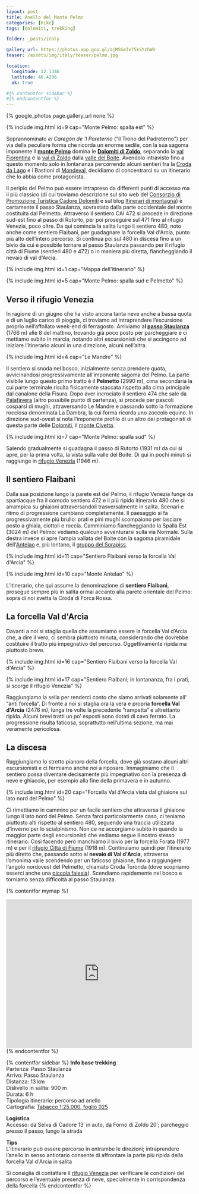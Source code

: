 ```yaml
---
layout: post
title: Anello del Monte Pelmo
categories: [hike]
tags: [dolomiti, trekking]

folder: _posts/italy

gallery_url: https://photos.app.goo.gl/ajMSGeTv75kSYzhW8
teaser: /assets/img/italy/teaser/pelmo.jpg

location:
  longitude: 12.1346
  latitude: 46.4206
  ok: true

#{% contentfor sidebar %}
#{% endcontentfor %}
---
```


{% google_photos page.gallery_url none %}

{% include img.html id=9 cap="Monte Pelmo: spalla est" %}

Soprannominato *el Caregón de ‘l Pareterno* (“il Trono del Padreterno”) per via della peculiare forma che ricorda un enorme sedile, con la sua sagoma imponente il **[monte Pelmo](https://it.wikipedia.org/wiki/Pelmo)** domina le [**Dolomiti di Zoldo**](https://it.wikipedia.org/wiki/Dolomiti_di_Zoldo), separando la [val Fiorentina](https://it.wikipedia.org/wiki/Val_Fiorentina) e la [val di Zoldo](https://it.wikipedia.org/wiki/Val_di_Zoldo) dalla [valle del Boite](https://it.wikipedia.org/wiki/Valle_del_Boite). Avendolo intravisto fino a questo momento solo in lontananza percorrendo alcuni sentieri fra la [Croda da Lago](https://it.wikipedia.org/wiki/Croda_da_Lago) e i Bastioni di [Mondeval](https://it.wikipedia.org/wiki/Mondeval), decidiamo di concentrarci su un itinerario che lo abbia come protagonista.

Il periplo del Pelmo può essere intrapreso da differenti punti di accesso ma il più classico (di cui troviamo descrizione sul sito web del [Consorzio di Promozione Turistica Cadore Dolomiti](https://www.dolomiti.org/it/cadore/esperienze/trekking/trekking-giro-del-monte-pelmo/) e sul blog [Itinerari di montagna](https://www.itineraridimontagna.it/anello-del-monte-pelmo/)) è certamente il passo Staulanza, sovrastato dalla parte occidentale del monte costituita dal Pelmetto. Attraverso il sentiero CAI 472 si procede in direzione sud-est fino al passo di Rutorto, per poi proseguire sul 471 fino al rifugio Venezia, poco oltre. Da qui comincia la salita lungo il sentiero 480, noto anche come sentiero Flaibani, per guadagnare la forcella Val d'Arcia, punto più alto dell’intero percorso. Si continua poi sul 480 in discesa fino a un bivio da cui è possibile tornare al passo Staulanza passando per il rifugio città di Fiume (sentieri 480 e 472) o in maniera più diretta, fiancheggiando il nevaio di val d'Arcia.

{% include img.html id=1 cap="Mappa dell'itinerario" %}

{% include img.html id=5 cap="Monte Pelmo: spalla sud e Pelmetto" %}

## Verso il rifugio Venezia

In ragione di un giugno che ha visto ancora tanta neve anche a bassa quota e di un luglio carico di pioggia, ci troviamo ad intraprendere l’escursione proprio nell’affollato week-end di ferragosto. Arriviamo a**l [passo Staulanza](https://it.wikipedia.org/wiki/Passo_Staulanza)** (1766 m) alle 8 del mattino, trovando già poco posto per parcheggiare e ci mettiamo subito in marcia, notando altri escursionisti che si accingono ad iniziare l’itinerario alcuni in una direzione, alcuni nell’altra.

{% include img.html id=4 cap="Le Mandre" %}

Il sentiero si snoda nel bosco, inizialmente senza prendere quota, avvicinandosi progressivamente all’imponente sagoma del Pelmo. La parte visibile lungo questo primo tratto è il **Pelmetto** (2990 m), cima secondaria la cui parte terminale risulta fisicamente staccata rispetto alla cima principale dal canalone della Fisura. Dopo aver incrociato il sentiero 474 che sale da [Palafavera](https://www.infodolomiti.it/dormire-e-mangiare/rifugi-alpini-ed-escursionistici/palafavera/7541-l1.html) (altro possibile punto di partenza), si procede per pascoli cosparsi di mughi, attraversando Le Mandre e passando sotto la formazione rocciosa denominata La Dambra, la cui forma ricorda uno zoccolo equino. In direzione sud-ovest si nota l’imponente profilo di un altro dei protagonisti di questa parte delle [Dolomiti](https://www.dolomiti.org/it?place=dolomiti), il [monte Civetta](https://it.wikipedia.org/wiki/Monte_Civetta).

{% include img.html id=7 cap="Monte Pelmo: spalla sud" %}

Salendo gradualmente si guadagna il passo di Rutorto (1931 m) da cui si apre, per la prima volta, la vista sulla valle del Boite. Di qui in pochi minuti si raggiunge in [rifugio Venezia](http://www.rifugiovenezia.it/) (1946 m).

## Il sentiero Flaibani

Dalla sua posizione lungo la parete est del Pelmo, il rifugio Venezia funge da spartiacque fra il comodo sentiero 472 e il più ripido itinerario 480 che si arrampica su ghiaioni attraversandoli trasversalmente in salita. Scenari e ritmo di progressione cambiano completamente. Il paesaggio si fa progressivamente più brullo: prati e pini mughi scompaiono per lasciare posto a ghiaia, ciottoli e roccia. Camminiamo fiancheggiando la Spalla Est (3024 m) del Pelmo: vediamo qualcuno avventurarsi sulla via Normale. Sulla destra invece si apre l’ampia vallata del Boite con la sagoma piramidale dell'[Antelao](https://it.wikipedia.org/wiki/Antelao) e, più lontano, il [gruppo del Sorapiss](https://it.wikipedia.org/wiki/Gruppo_del_Sorapiss).

{% include img.html id=11 cap="Sentiero Flaibani verso la forcella Val d'Arcia" %}

{% include img.html id=10 cap="Monte Antelao" %}

L’itinerario, che qui assume la denominazione di **sentiero Flaibani**, prosegue sempre più in salita ormai accanto alla parete orientale del Pelmo: sopra di noi svetta la Croda di Forca Rossa.

## La forcella Val d'Arcia

Davanti a noi si staglia quella che assumiamo essere la forcella Val d’Arcia che, a dire il vero, ci sembra piuttosto minuta, considerando che dovrebbe costituire il tratto più impegnativo del percorso. Oggettivamente ripida ma piuttosto breve.

{% include img.html id=16 cap="Sentiero Flaibani verso la forcella Val d'Arcia" %}

{% include img.html id=17 cap="Sentiero Flaibani; in lontananza, fra i prati, si scorge il rifugio Venezia" %}

Raggiungiamo la sella per renderci conto che siamo arrivati solamente all’ “anti forcella”. Di fronte a noi si staglia ora la vera e propria **forcella Val d'Arcia** (2476 m), lunga tre volte la precedente “rampetta” e altrettanto ripida. Alcuni brevi tratti un po’ esposti sono dotati di cavo ferrato. La progressione risulta faticosa, soprattutto nell’ultima sezione, ma mai veramente pericolosa.

## La discesa

Raggiungiamo lo stretto pianoro della forcella, dove già sostano alcuni altri escursionisti e ci fermiamo anche noi a riposare. Immaginiamo che il sentiero possa diventare decisamente più impegnativo con la presenza di neve e ghiaccio, per esempio alla fine della primavera e in autunno.

{% include img.html id=20 cap="Forcella Val d'Arcia vista dal ghiaione sul lato nord del Pelmo" %}

Ci rimettiamo in cammino per un facile sentiero che attraversa il ghiaione lungo il lato nord del Pelmo. Senza farci particolarmente caso, ci teniamo piuttosto alti rispetto al sentiero 480, seguendo una traccia utilizzata d’inverno per lo scialpinismo. Non ce ne accorgiamo subito in quando la maggior parte degli escursionisti che vediamo segue il nostro stesso itinerario. Così facendo però manchiamo il bivio per la forcella Forata (1977 m) e per il [rifugio Città di Fiume](https://www.rifugiocittadifiume.it/) (1918 m). Continuiamo quindi per l’itinerario più diretto che, passando sotto al **nevaio di Val d'Arcia**, attraversa l’omonima valle scendendo per un faticoso ghiaione, fino a raggiungere l’angolo nordovest del Pelmetto, chiamato Croda Toronda (dove scopriamo esserci anche una [piccola falesia](https://www.planetmountain.com/it/notizie/arrampicata/arrampicata-nuovo-settore-alla-crepa-toronda-del-monte-pelmo-in-dolomiti.html)). Scendiamo rapidamente nel bosco e torniamo senza difficoltà al passo Staulanza.

{% contentfor mymap %}
<iframe frameBorder="0" scrolling="no" src="https://www.wikiloc.com/wikiloc/spatialArtifacts.do?event=view&id=117044503&measures=off&title=off&near=off&images=off&maptype=H" width="500" height="400"></iframe>
{% endcontentfor %}

{% contentfor sidebar %}
**Info base trekking**  
Partenza: Passo Staulanza  
Arrivo: Passo Staulanza  
Distanza: 13 km  
Dislivello in salita: 900 m  
Durata: 6 h  
Tipologia itinerario: percorso ad anello  
Cartografia: [Tabacco 1:25.000, foglio 025](https://www.tabaccoeditrice.it/cartografie/25000/025-dolomiti-di-zoldo-cadorine-e-agordine/)

**Logistica**  
Accesso: da Selva di Cadore 13′ in auto, da Forno di Zoldo 20′; parcheggio presso il passo, lungo la strada

**Tips**  
L’itinerario può essere percorso in entrambe le direzioni; intraprendere l’anello in senso antiorario consente di affrontare la parte più ripida della forcella Val d'Arcia in salita

Si consiglia di contattare il [rifugio Venezia](https://www.rifugiovenezia.it/) per verificare le condizioni del percorso e l’eventuale presenza di neve, specialmente in corrispondenza della forcella
{% endcontentfor %}